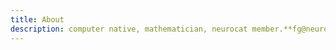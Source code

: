 ```yaml
---
title: About
description: computer native, mathematician, neurocat member.**fg@neurocat.ai**.
---
```

